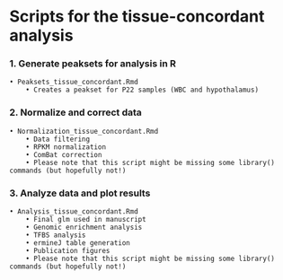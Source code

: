 # Scripts for the tissue-concordant analysis

### 1. Generate peaksets for analysis in R
    • Peaksets_tissue_concordant.Rmd
        • Creates a peakset for P22 samples (WBC and hypothalamus)

### 2. Normalize and correct data
    • Normalization_tissue_concordant.Rmd
        • Data filtering
        • RPKM normalization
        • ComBat correction
        • Please note that this script might be missing some library() commands (but hopefully not!)
    
### 3. Analyze data and plot results
    • Analysis_tissue_concordant.Rmd
        • Final glm used in manuscript
        • Genomic enrichment analysis
        • TFBS analysis
        • ermineJ table generation
        • Publication figures
        • Please note that this script might be missing some library() commands (but hopefully not!)

